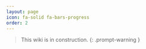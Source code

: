 ```yaml
---
layout: page
icon: fa-solid fa-bars-progress
order: 2
---
```


> This wiki is in construction.
{: .prompt-warning }
